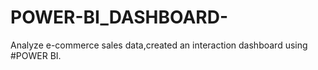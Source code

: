 # POWER-BI_DASHBOARD-
Analyze e-commerce sales data,created an interaction dashboard using #POWER BI.
